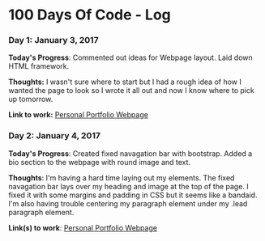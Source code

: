 # 100 Days Of Code - Log

### Day 1: January 3, 2017

**Today's Progress**: Commented out ideas for Webpage layout. Laid down HTML framework.

**Thoughts:** I wasn't sure where to start but I had a rough idea of how I wanted the page to look so I wrote it all out and now I know where to pick up tomorrow.

**Link to work:** [Personal Portfolio Webpage](http://codepen.io/N4yNay/pen/apbjqm)

### Day 2: January 4, 2017

**Today's Progress**: Created fixed navagation bar with bootstrap. Added a bio section to the webpage with round image and text. 

**Thoughts**: I'm having a hard time laying out my elements. The fixed navagation bar lays over my heading and image at the top of the page. I fixed it with some margins and padding in CSS but it seems like a bandaid. I'm also having trouble centering my paragraph element under my .lead paragraph element.

**Link(s) to work**: [Personal Portfolio Webpage](https://codepen.io/N4yNay/pen/apbjqm)


<!--### Day 1: June 27, Monday

**Today's Progress**: I've gone through many exercises on FreeCodeCamp.

**Thoughts** I've recently started coding, and it's a great feeling when I finally solve an algorithm challenge after a lot of attempts and hours spent.

**Link(s) to work**
1. [Find the Longest Word in a String](https://www.freecodecamp.com/challenges/find-the-longest-word-in-a-string)
2. [Title Case a Sentence](https://www.freecodecamp.com/challenges/title-case-a-sentence)--->
